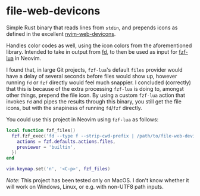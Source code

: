 # file-web-devicons

Simple Rust binary that reads lines from `stdin`, and prepends icons as defined
in the excellent
[nvim-web-devicons](https://github.com/nvim-tree/nvim-web-devicons).

Handles color codes as well, using the icon colors from the aforementioned
library. Intended to take in output from [fd](https://github.com/sharkdp/fd), to
then be used as input for [fzf-lua](https://github.com/ibhagwan/fzf-lua) in
Neovim.

I found that, in large Git projects, `fzf-lua`'s default `files` provider would
have a delay of several seconds before files would show up, however running `fd`
or `fzf` directly would feel much snappier. I concluded (correctly) that this is
because of the extra processing `fzf-lua` is doing to, amongst other things,
prepend the file icon. By using a custom `fzf-lua` action that invokes `fd` and
pipes the results through this binary, you still get the file icons, but with
the snapiness of running `fd`/`fzf` directly.

You could use this project in Neovim using `fzf-lua` as follows:

```lua
local function fzf_files()
  fzf.fzf_exec('fd --type f --strip-cwd-prefix | /path/to/file-web-devicon', {
    actions = fzf.defaults.actions.files,
    previewer = 'builtin',
  })
end

vim.keymap.set('n', '<C-p>', fzf_files)
```

_Note_: This project has been tested only on MacOS. I don't know whether it will
work on Windows, Linux, or e.g. with non-UTF8 path inputs.
